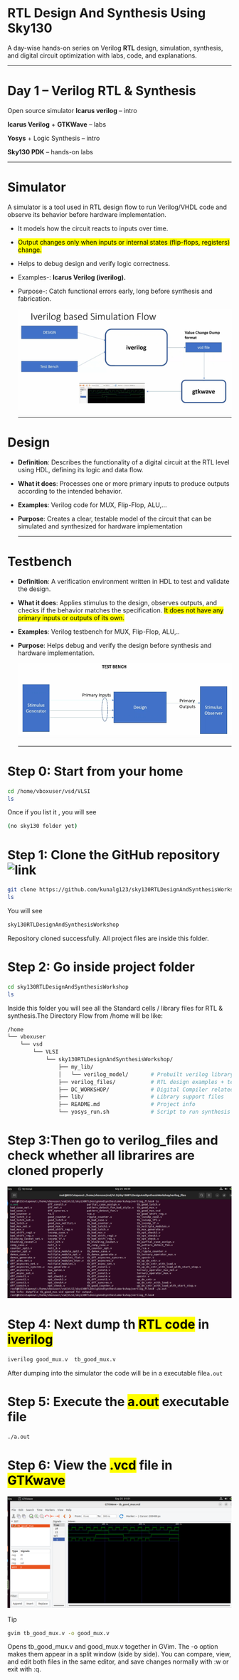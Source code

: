 # RTL Design And Synthesis Using Sky130

A day-wise hands-on series on Verilog **RTL** design, simulation, synthesis, and digital circuit optimization with labs, code, and explanations.

 - - -
 # Day 1 – Verilog RTL & Synthesis

Open source simulator **Icarus verilog** – intro

**Icarus Verilog** + **GTKWave** – labs

**Yosys** + Logic Synthesis – intro

**Sky130 PDK** – hands-on labs

---
# Simulator

A simulator is a tool used in RTL design flow to run Verilog/VHDL code and observe its behavior before hardware implementation.

- It models how the circuit reacts to inputs over time.
- <mark>Output changes only when inputs or internal states (flip-flops, registers) change.</mark>
- Helps to debug design and verify logic correctness.
- Examples-: **Icarus Verilog (iverilog).**
- Purpose-: Catch functional errors early, long before synthesis and fabrication.
  
  ![image](https://github.com/JANADINI/RTL-Design-And-Synthesis-using-Sky130/blob/main/Week_1/Day-1/Photos/Icarus%20verilog%20design%20flow.png)

  ---
# Design

- **Definition**: Describes the functionality of a digital circuit at the RTL level using HDL, defining its logic and data flow.

- **What it does**: Processes one or more primary inputs to produce outputs according to the intended behavior.

- **Examples**: Verilog code for MUX, Flip-Flop, ALU,...

- **Purpose**: Creates a clear, testable model of the circuit that can be simulated and synthesized for hardware implementation
  
  ---
# Testbench

- **Definition**: A verification environment written in HDL to test and validate the design.

- **What it does**: Applies stimulus to the design, observes outputs, and checks if the behavior matches the specification. <mark>It does not have any primary inputs or outputs of its own.</mark>

- **Examples**: Verilog testbench for MUX, Flip-Flop, ALU,..

- **Purpose**: Helps debug and verify the design before synthesis and hardware implementation.

  ![image](https://github.com/JANADINI/RTL-Design-And-Synthesis-using-Sky130/blob/main/Week_1/Day-1/Photos/Testbench.png)

  ---
 # Step 0: Start from your home
 ```bash
cd /home/vboxuser/vsd/VLSI
ls
```
Once if you list it , you will see
```bash
(no sky130 folder yet)
```
# Step 1: Clone the GitHub repository  ![link](https://github.com/kunalg123/sky130RTLDesignAndSynthesisWorkshop.git)
```bash
git clone https://github.com/kunalg123/sky130RTLDesignAndSynthesisWorkshop.git
ls
```
You will see
```bash
sky130RTLDesignAndSynthesisWorkshop
```
Repository cloned successfully. All project files are inside this folder.
# Step 2: Go inside project folder
```bash
cd sky130RTLDesignAndSynthesisWorkshop
ls
```
Inside this folder you will see all the Standard cells / library files for RTL & synthesis.The Directory Flow from /home will be like:
```bash
/home
└── vboxuser
    └── vsd
        └── VLSI
            └── sky130RTLDesignAndSynthesisWorkshop/
                ├── my_lib/
                │   └── verilog_model/       # Prebuilt verilog library (cells, primitives)
                ├── verilog_files/           # RTL design examples + testbenches
                ├── DC_WORKSHOP/             # Digital Compiler related labs
                ├── lib/                     # Library support files
                ├── README.md                # Project info
                └── yosys_run.sh             # Script to run synthesis using Yosys
```
# Step 3:Then go to verilog_files and check whether all librarires are cloned properly

![image](https://github.com/JANADINI/RTL-Design-And-Synthesis-using-Sky130/blob/main/Week_1/Day-1/Photos/code%20dumped%20in%20iverilog(a.out).png)

# Step 4: Next dump th <mark>RTL code</mark> in <mark>iverilog</mark> 
```bash
iverilog good_mux.v  tb_good_mux.v
```
After dumping into the simulator the code will be in a executable file`a.out`
# Step 5: Execute the <mark>a.out</mark> executable file
```bash
./a.out
```
# Step 6: View the <mark>.vcd</mark> file in <mark>GTKwave</mark>

![image](https://github.com/JANADINI/RTL-Design-And-Synthesis-using-Sky130/blob/main/Week_1/Day-1/Photos/Mux%20in%20GTKwave.png)

> [!Tip]
> ```bash
> gvim tb_good_mux.v -o good_mux.v
> ```
>  Opens tb_good_mux.v and good_mux.v together in GVim. The -o option makes them appear in a split window (side by side). You can compare, view, and edit both files in the same editor, and save changes normally with :w or exit with :q.




